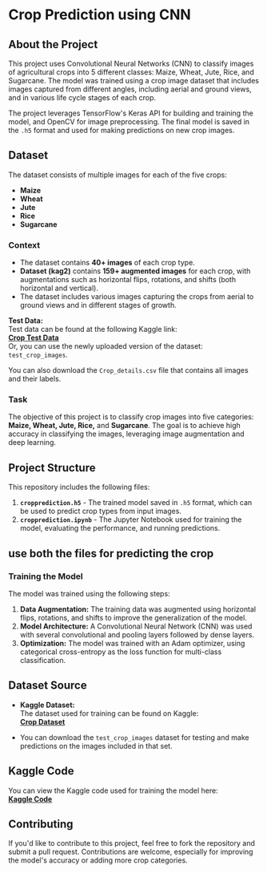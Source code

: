 # Crop Prediction using CNN

## About the Project

This project uses Convolutional Neural Networks (CNN) to classify images of agricultural crops into 5 different classes: Maize, Wheat, Jute, Rice, and Sugarcane. The model was trained using a crop image dataset that includes images captured from different angles, including aerial and ground views, and in various life cycle stages of each crop.

The project leverages TensorFlow's Keras API for building and training the model, and OpenCV for image preprocessing. The final model is saved in the `.h5` format and used for making predictions on new crop images.

## Dataset

The dataset consists of multiple images for each of the five crops:
- **Maize**
- **Wheat**
- **Jute**
- **Rice**
- **Sugarcane**

### Context

- The dataset contains **40+ images** of each crop type.
- **Dataset (kag2)** contains **159+ augmented images** for each crop, with augmentations such as horizontal flips, rotations, and shifts (both horizontal and vertical).
- The dataset includes various images capturing the crops from aerial to ground views and in different stages of growth.

**Test Data:**  
Test data can be found at the following Kaggle link:  
[**Crop Test Data**](https://www.kaggle.com/aman2000jaiswal/testssss)  
Or, you can use the newly uploaded version of the dataset: `test_crop_images`.

You can also download the `Crop_details.csv` file that contains all images and their labels.

### Task

The objective of this project is to classify crop images into five categories: **Maize, Wheat, Jute, Rice,** and **Sugarcane**. The goal is to achieve high accuracy in classifying the images, leveraging image augmentation and deep learning.

## Project Structure

This repository includes the following files:

1. **`cropprediction.h5`** - The trained model saved in `.h5` format, which can be used to predict crop types from input images.
2. **`cropprediction.ipynb`** - The Jupyter Notebook used for training the model, evaluating the performance, and running predictions.

## use both the files for predicting the crop

### Training the Model

The model was trained using the following steps:
1. **Data Augmentation:** The training data was augmented using horizontal flips, rotations, and shifts to improve the generalization of the model.
2. **Model Architecture:** A Convolutional Neural Network (CNN) was used with several convolutional and pooling layers followed by dense layers.
3. **Optimization:** The model was trained with an Adam optimizer, using categorical cross-entropy as the loss function for multi-class classification.

## Dataset Source

- **Kaggle Dataset:**  
  The dataset used for training can be found on Kaggle:  
  [**Crop Dataset**](https://www.kaggle.com/aman2000jaiswal/testssss)

- You can download the `test_crop_images` dataset for testing and make predictions on the images included in that set.

## Kaggle Code

You can view the Kaggle code used for training the model here:  
[**Kaggle Code**](https://www.kaggle.com/aman2000jaiswal/crop-prediction)

## Contributing

If you'd like to contribute to this project, feel free to fork the repository and submit a pull request. Contributions are welcome, especially for improving the model's accuracy or adding more crop categories.

